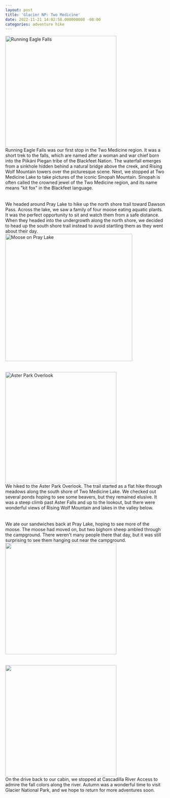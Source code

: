 ```yaml
---
layout: post
title: 'Glacier NP: Two Medicine'
date: 2022-11-21 14:02:58.000000000 -08:00
categories: adventure hike
---
```


<link rel="stylesheet" href="{{ site.baseurl }}/assets/post-styles.css">

<div class="floatingtext">
  <img src="{{ site.baseurl }}/assets/2022/11/NZ7_2348.jpg" alt="Running Eagle Falls" width="350px" class="padright">
  <div>
    Running Eagle Falls was our first stop in the Two Medicine region. It was a short trek to the falls, which are named after a woman and war chief born into the Piikáni Piegan tribe of the Blackfeet Nation. The waterfall emerges from a sinkhole hidden behind a natural bridge above the creek, and Rising Wolf Mountain towers over the picturesque scene. Next, we stopped at Two Medicine Lake to take pictures of the iconic Sinopah Mountain. Sinopah is often called the crowned jewel of the Two Medicine region, and its name means "kit fox" in the Blackfeet language.
  </div>
</div>

<div style="clear: both"><br><br>

<div class="floatingtext">
  <div>
    We headed around Pray Lake to hike up the north shore trail toward Dawson Pass. Across the lake, we saw a family of four moose eating aquatic plants. It was the perfect opportunity to sit and watch them from a safe distance. When they headed into the undergrowth along the north shore, we decided to head up the south shore trail instead to avoid startling them as they went about their day.
  </div>
  <img src="{{ site.baseurl }}/assets/2022/11/NZ7_2490-1024x588.jpg" alt="Moose on Pray Lake" width="400px" class="padleft">
</div>

<div style="clear: both"><br><br>

<div class="floatingtext">
  <img src="{{ site.baseurl }}/assets/2022/11/NZ7_2548.jpg" alt="Aster Park Overlook" width="350px" class="padright">
  <div>
    We hiked to the Aster Park Overlook. The trail started as a flat hike through meadows along the south shore of Two Medicine Lake. We checked out several ponds hoping to see some beavers, but they remained elusive. It was a steep climb past Aster Falls and up to the lookout, but there were wonderful views of Rising Wolf Mountain and lakes in the valley below.
  </div>
</div>

<div style="clear: both"><br><br>

<div class="floatingtext">
  <div>
    We ate our sandwiches back at Pray Lake, hoping to see more of the moose. The moose had moved on, but two bighorn sheep ambled through the campground. There weren't many people there that day, but it was still surprising to see them hanging out near the campground.
  </div>
  <img src="{{ site.baseurl }}/assets/2022/11/NZ7_2576-1024x823.jpg" alt="" width="350px" class="padleft">
</div>

<div style="clear: both"><br><br>

<div class="floatingtext">
  <img src="{{ site.baseurl }}/assets/2022/11/PXL_20221012_214932153-1024x833.jpg" alt="" width="350px" class="padright">
  <div>
    On the drive back to our cabin, we stopped at Cascadilla River Access to admire the fall colors along the river. Autumn was a wonderful time to visit Glacier National Park, and we hope to return for more adventures soon.
  </div>
</div>

<!--
<img src="{{ site.baseurl }}/assets/2022/11/NZ7_2386.jpg" alt="" style="padding: 0px 10px 0px 0px">
<img src="{{ site.baseurl }}/assets/2022/11/NZ7_2374.jpg" alt="" style="padding: 0px 10px 0px 0px">
-->
<!-- <img src="{{ site.baseurl }}/assets/2022/11/NZ7_2386-220x300.jpg" alt="" width="350px"> -->

<!-- wp:meow-gallery/gallery {"images":[{"alt":"","id":464,"link":"https://wildjays.click/nz7_2386/","url":"/wp-content/uploads/2022/11/NZ7_2386.jpg","caption":"Cascadilla River Access"},{"alt":"","id":479,"link":"https://wildjays.click/nz7_2374/","url":"/wp-content/uploads/2023/01/NZ7_2374.jpg","caption":"Sinopah Mountain, Two Medicine, Glacier National Park"}],"useDefaults":false,"htmlPreview":"\u003cdiv class='mgl-tiles-container'\u003e\u003cstyle\u003e\t.mgl-tiles {\t\tdisplay: block;\t}\t#mgl-gallery-63b2028242701 {\t\tmargin: -2.5px;\t\twidth: calc(100% + 5px);\t}\t#mgl-gallery-63b2028242701 .mgl-box {\t\tpadding: 2.5px;\t}\t@media screen and (max-width: 768px) {\t\t#mgl-gallery-63b2028242701 {\t\t\tmargin: -2.5px;\t\t\twidth: calc(100% + 5px);\t\t}\t\t#mgl-gallery-63b2028242701 .mgl-box {\t\t\tpadding: 2.5px;\t\t}\t\t}\t@media screen and (max-width: 460px) {\t\t#mgl-gallery-63b2028242701 {\t\t\tmargin: -2.5px;\t\t\twidth: calc(100% + 5px);\t\t}\t\t#mgl-gallery-63b2028242701 .mgl-box {\t\t\tpadding: 2.5px;\t\t}\t\t}\u003c/style\u003e\u003cdiv id='mgl-gallery-63b2028242701' class='mgl-gallery mgl-tiles captions-1' style=''\u003e\u003cfigure class=\u0022mgl-item\u0022  data-mgl-id=\u0022464\u0022 data-mgl-width=\u00221101\u0022 data-mgl-height=\u00221500\u0022\u003e\n\t\u003cdiv class=\u0022mgl-icon\u0022\u003e\n\t\t\u003cdiv class=\u0022mgl-img-container\u0022\u003e\n\t\t\t\t\t\t\t\u003cimg width=\u0022580\u0022 height=\u0022790\u0022 src=\u0022/wp-content/uploads/2022/11/NZ7_2386-752x1024.jpg\u0022 class=\u0022wp-image-464\u0022 alt=\u0022\u0022 loading=\u0022lazy\u0022 srcset=\u0022/wp-content/uploads/2022/11/NZ7_2386-752x1024.jpg 752w, /wp-content/uploads/2022/11/NZ7_2386-220x300.jpg 220w, /wp-content/uploads/2022/11/NZ7_2386-768x1046.jpg 768w, /wp-content/uploads/2022/11/NZ7_2386.jpg 1101w\u0022 sizes=\u0022(max-width: 580px) 100vw, 580px\u0022 /\u003e\t\t\t\t\t\u003c/div\u003e\n\t\u003c/div\u003e\n\t\t\u003cfigcaption class=\u0022mgl-caption\u0022\u003e\n\t\t\t\u003cp\u003eCascadilla River Access\u003c/p\u003e\n\t\u003c/figcaption\u003e\n\t\u003c/figure\u003e\n\u003cfigure class=\u0022mgl-item\u0022  data-mgl-id=\u0022479\u0022 data-mgl-width=\u00221138\u0022 data-mgl-height=\u00221500\u0022\u003e\n\t\u003cdiv class=\u0022mgl-icon\u0022\u003e\n\t\t\u003cdiv class=\u0022mgl-img-container\u0022\u003e\n\t\t\t\t\t\t\t\u003cimg width=\u0022580\u0022 height=\u0022764\u0022 src=\u0022/wp-content/uploads/2023/01/NZ7_2374-777x1024.jpg\u0022 class=\u0022wp-image-479\u0022 alt=\u0022\u0022 loading=\u0022lazy\u0022 srcset=\u0022/wp-content/uploads/2023/01/NZ7_2374-777x1024.jpg 777w, /wp-content/uploads/2023/01/NZ7_2374-228x300.jpg 228w, /wp-content/uploads/2023/01/NZ7_2374-768x1012.jpg 768w, /wp-content/uploads/2023/01/NZ7_2374.jpg 1138w\u0022 sizes=\u0022(max-width: 580px) 100vw, 580px\u0022 /\u003e\t\t\t\t\t\u003c/div\u003e\n\t\u003c/div\u003e\n\t\t\u003cfigcaption class=\u0022mgl-caption\u0022\u003e\n\t\t\t\u003cp\u003eSinopah Mountain, Two Medicine, Glacier National Park\u003c/p\u003e\n\t\u003c/figcaption\u003e\n\t\u003c/figure\u003e\n\u003c/div\u003e\u003c/div\u003e","captions":true,"align":"wide"} -->